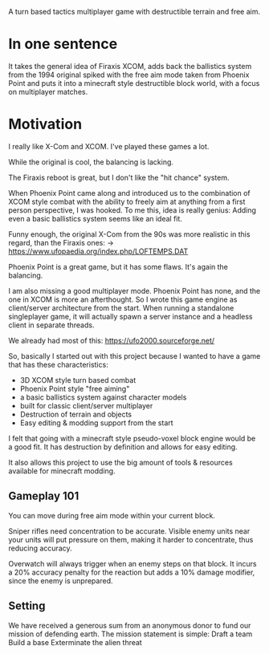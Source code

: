 A turn based tactics multiplayer game with destructible terrain and free aim.

# In one sentence

It takes the general idea of Firaxis XCOM, adds back the ballistics system from the 1994 original
spiked with the free aim mode taken from Phoenix Point and puts it into a minecraft style
destructible block world, with a focus on multiplayer matches.

# Motivation

I really like X-Com and XCOM. I've played these games a lot.

While the original is cool, the balancing is lacking.

The Firaxis reboot is great, but I don't like the "hit chance" system.

When Phoenix Point came along and introduced us to the combination
of XCOM style combat with the ability to freely aim at anything from
a first person perspective, I was hooked. To me this, idea is really genius:
Adding even a basic ballistics system seems like an ideal fit.

Funny enough, the original X-Com from the 90s was more realistic in this regard, than
the Firaxis ones:
-> https://www.ufopaedia.org/index.php/LOFTEMPS.DAT

Phoenix Point is a great game, but it has some flaws. It's again the balancing.

I am also missing a good multiplayer mode. Phoenix Point has none, and the one
in XCOM is more an afterthought. So I wrote this game engine as client/server
architecture from the start. When running a standalone singleplayer game,
it will actually spawn a server instance and a headless client in separate threads.

We already had most of this: https://ufo2000.sourceforge.net/

So, basically I started out with this project because I wanted to have a game that
has these characteristics:

- 3D XCOM style turn based combat
- Phoenix Point style "free aiming"
- a basic ballistics system against character models
- built for classic client/server multiplayer
- Destruction of terrain and objects
- Easy editing & modding support from the start

I felt that going with a minecraft style pseudo-voxel block engine would be a good fit.
It has destruction by definition and allows for easy editing.

It also allows this project to use the big amount of tools & resources available for
minecraft modding.

## Gameplay 101

You can move during free aim mode within your current block.

Sniper rifles need concentration to be accurate. Visible enemy units near your units will put
pressure on them, making it harder to concentrate, thus reducing accuracy.

Overwatch will always trigger when an enemy steps on that block.
It incurs a 20% accuracy penalty for the reaction but adds a 10% damage modifier,
since the enemy is unprepared.

## Setting

We have received a generous sum from an anonymous donor to fund our mission of defending earth.
The mission statement is simple:
Draft a team
Build a base
Exterminate the alien threat